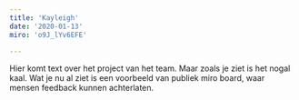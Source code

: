 ```yaml
---
title: 'Kayleigh'
date: '2020-01-13'
miro: 'o9J_lYv6EFE'

---
```


Hier komt text over het project van het team. Maar zoals je ziet is het nogal kaal. Wat je nu al ziet is een voorbeeld van publiek miro board, waar mensen feedback kunnen achterlaten.

